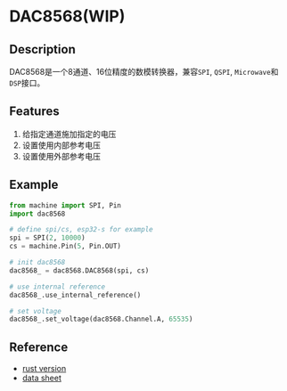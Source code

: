 # DAC8568(WIP)

## Description

DAC8568是一个8通道、16位精度的数模转换器，兼容`SPI`, `QSPI`, `Microwave`和`DSP`接口。

## Features

1. 给指定通道施加指定的电压
2. 设置使用内部参考电压
2. 设置使用外部参考电压

## Example

```python
from machine import SPI, Pin
import dac8568

# define spi/cs, esp32-s for example
spi = SPI(2, 10000)
cs = machine.Pin(5, Pin.OUT)

# init dac8568
dac8568_ = dac8568.DAC8568(spi, cs)

# use internal reference
dac8568_.use_internal_reference()

# set voltage
dac8568_.set_voltage(dac8568.Channel.A, 65535)
```

## Reference

- [rust version](https://github.com/ostenning/dac8568)
- [data sheet](https://www.ti.com.cn/product/cn/DAC8568)

